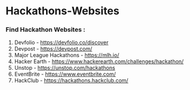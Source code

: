 # Hackathons-Websites

### Find Hackathon Websites :
1) Devfolio - https://devfolio.co/discover
2) Devpost - https://devpost.com/
3) Major League Hackathons - https://mlh.io/
4) Hacker Earth - https://www.hackerearth.com/challenges/hackathon/
5) Unstop - https://unstop.com/hackathons
6) EventBrite - https://www.eventbrite.com/
7) HackClub - https://hackathons.hackclub.com/

